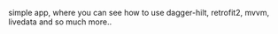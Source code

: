 simple app, where you can see how to 
use dagger-hilt, retrofit2, mvvm, livedata
and so much more..
